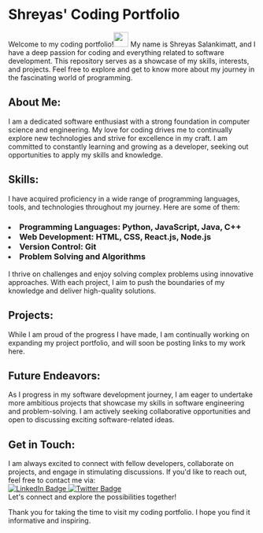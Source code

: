 <h1>Shreyas' Coding Portfolio</h1>
Welcome to my coding portfolio!<img src="https://media.giphy.com/media/hvRJCLFzcasrR4ia7z/giphy.gif" width="30px"/>
My name is Shreyas Salankimatt, and I have a deep passion for coding and everything related to software development. This repository serves as a showcase of my skills, interests, and projects. Feel free to explore and get to know more about my journey in the fascinating world of programming.

<h2>About Me:</h2>
I am a dedicated software enthusiast with a strong foundation in computer science and engineering. My love for coding drives me to continually explore new technologies and strive for excellence in my craft. I am committed to constantly learning and growing as a developer, seeking out opportunities to apply my skills and knowledge.

<h2>Skills:</h2>
I have acquired proficiency in a wide range of programming languages, tools, and technologies throughout my journey. Here are some of them:<br>

<h3>
<li>Programming Languages: Python, JavaScript, Java, C++</li>
<li>Web Development: HTML, CSS, React.js, Node.js</li>
<!-- Database Management: SQL, MongoDB -->
<li>Version Control: Git</li>
<li>Problem Solving and Algorithms</li>
</h3>
I thrive on challenges and enjoy solving complex problems using innovative approaches. With each project, I aim to push the boundaries of my knowledge and deliver high-quality solutions.

<h2>Projects: </h2>
While I am proud of the progress I have made, I am continually working on expanding my project portfolio, and will soon be posting links to my work here.

<h2>Future Endeavors:</h2>
As I progress in my software development journey, I am eager to undertake more ambitious projects that showcase my skills in software engineering and problem-solving. I am actively seeking collaborative opportunities and open to discussing exciting software-related ideas.

<h2>Get in Touch:</h2>
I am always excited to connect with fellow developers, collaborate on projects, and engage in stimulating discussions. If you'd like to reach out, feel free to contact me via:<br> 
<div id="badges">
  <a href="https://www.linkedin.com/in/shreyas-salankimatt-83588a260/">
    <img src="https://img.shields.io/badge/LinkedIn-blue?style=for-the-badge&logo=linkedin&logoColor=white" alt="LinkedIn Badge"/>
  </a>
<!--   <a href="your-youtube-URL">
    <img src="https://img.shields.io/badge/YouTube-red?style=for-the-badge&logo=youtube&logoColor=white" alt="Youtube Badge"/>
  </a> -->
  <a href="https://twitter.com/shreyas_078">
    <img src="https://img.shields.io/badge/Twitter-blue?style=for-the-badge&logo=twitter&logoColor=white" alt="Twitter Badge"/>
  </a>
</div>
Let's connect and explore the possibilities together!

Thank you for taking the time to visit my coding portfolio. I hope you find it informative and inspiring.
